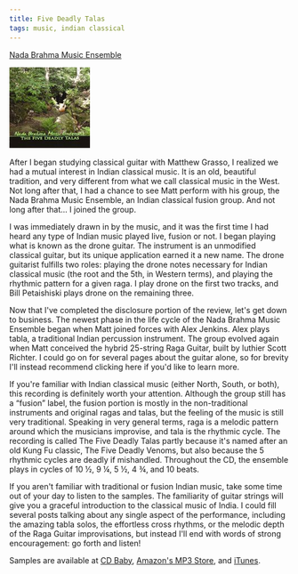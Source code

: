 ```yaml
---
title: Five Deadly Talas
tags: music, indian classical
---
```


[Nada Brahma Music Ensemble](http://www.matthewgrasso.com/nadabrahma.htm)


![The Five Deadly Talas](/images/fivedeadlytalas.jpg "The Five Deadly Talas")

After I began studying classical guitar with Matthew Grasso, I realized we had a
mutual interest in Indian classical music. It is an old, beautiful tradition,
and very different from what we call classical music in the West. Not long after
that, I had a chance to see Matt perform with his group, the Nada Brahma Music
Ensemble, an Indian classical fusion group. And not long after that... I joined
the group.

I was immediately drawn in by the music, and it was the first time I had heard
any type of Indian music played live, fusion or not. I began playing what is
known as the drone guitar. The instrument is an unmodified classical guitar, but
its unique application earned it a new name. The drone guitarist fulfills two
roles: playing the drone notes necessary for Indian classical music (the root
and the 5th, in Western terms), and playing the rhythmic pattern for a given
raga. I play drone on the first two tracks, and Bill Petaishiski plays drone on
the remaining three.

Now that I've completed the disclosure portion of the review, let's get down to
business. The newest phase in the life cycle of the Nada Brahma Music Ensemble
began when Matt joined forces with Alex Jenkins. Alex plays tabla, a traditional
Indian percussion instrument. The group evolved again when Matt conceived the
hybrid 25-string Raga Guitar, built by luthier Scott Richter. I could go on for
several pages about the guitar alone, so for brevity I'll instead recommend
clicking here if you'd like to learn more.

If you're familiar with Indian classical music (either North, South, or both),
this recording is definitely worth your attention. Although the group still has
a “fusion” label, the fusion portion is mostly in the non-traditional
instruments and original ragas and talas, but the feeling of the music is still
very traditional. Speaking in very general terms, raga is a melodic pattern
around which the musicians improvise, and tala is the rhythmic cycle. The
recording is called The Five Deadly Talas partly because it's named after an old
Kung Fu classic, The Five Deadly Venoms, but also because the 5 rhythmic cycles
are deadly if mishandled. Throughout the CD, the ensemble plays in cycles of 10
½, 9 ¼, 5 ½, 4 ¾, and 10 beats.

If you aren't familiar with traditional or fusion Indian music, take some time
out of your day to listen to the samples. The familiarity of guitar strings will
give you a graceful introduction to the classical music of India. I could fill
several posts talking about any single aspect of the performance, including the
amazing tabla solos, the effortless cross rhythms, or the melodic depth of the
Raga Guitar improvisations, but instead I'll end with words of strong
encouragement: go forth and listen!

Samples are available at [CD Baby](http://www.cdbaby.com/),
[Amazon's MP3 Store](http://www.amazon.com/MP3), and
[iTunes](http://www.apple.com/iTunes).

